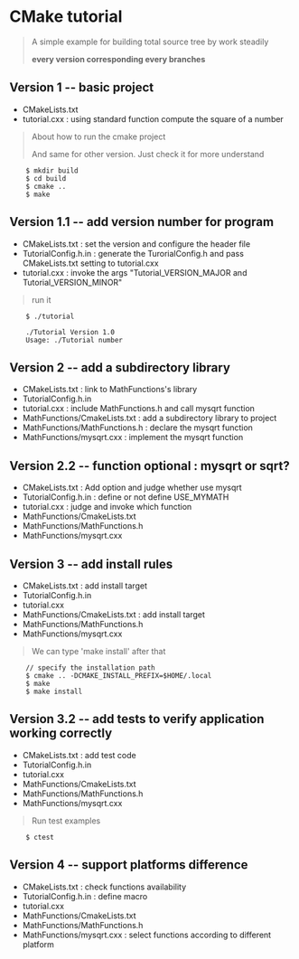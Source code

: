 # CMake tutorial 
> A simple example for building total source tree by work steadily
> 
> **every version corresponding every branches**

## Version 1 -- basic project

- CMakeLists.txt
- tutorial.cxx : using standard function compute the square of a number

> About how to run the cmake project
>
> And same for other version. Just check it for more understand
```
    $ mkdir build
    $ cd build
    $ cmake ..
    $ make
```

## Version 1.1 -- add version number for program

- CMakeLists.txt : set the version and configure the header file
- TutorialConfig.h.in : generate the TurorialConfig.h and pass CMakeLists.txt setting to tutorial.cxx
- tutorial.cxx : invoke the args "Tutorial_VERSION_MAJOR and Tutorial_VERSION_MINOR"

> run it 
```
    $ ./tutorial 

    ./Tutorial Version 1.0
    Usage: ./Tutorial number
```

## Version 2 -- add a subdirectory library

- CMakeLists.txt : link to MathFunctions's library
- TutorialConfig.h.in
- tutorial.cxx : include MathFunctions.h and call mysqrt function
- MathFunctions/CmakeLists.txt : add a subdirectory library to project
- MathFunctions/MathFunctions.h : declare the mysqrt function
- MathFunctions/mysqrt.cxx : implement the mysqrt function

## Version 2.2 -- function optional : mysqrt or sqrt?

- CMakeLists.txt : Add option and judge whether use mysqrt
- TutorialConfig.h.in : define or not define USE_MYMATH
- tutorial.cxx : judge and invoke which function
- MathFunctions/CmakeLists.txt
- MathFunctions/MathFunctions.h
- MathFunctions/mysqrt.cxx

## Version 3 -- add install rules

- CMakeLists.txt : add install target
- TutorialConfig.h.in
- tutorial.cxx 
- MathFunctions/CmakeLists.txt : add install target
- MathFunctions/MathFunctions.h
- MathFunctions/mysqrt.cxx

> We can type 'make install' after that
```
    // specify the installation path
    $ cmake .. -DCMAKE_INSTALL_PREFIX=$HOME/.local
    $ make
    $ make install
```

## Version 3.2 -- add tests to verify application working correctly

- CMakeLists.txt : add test code
- TutorialConfig.h.in
- tutorial.cxx 
- MathFunctions/CmakeLists.txt 
- MathFunctions/MathFunctions.h
- MathFunctions/mysqrt.cxx

> Run test examples
```
    $ ctest
```

## Version 4 -- support platforms difference


- CMakeLists.txt : check functions availability
- TutorialConfig.h.in : define macro
- tutorial.cxx 
- MathFunctions/CmakeLists.txt 
- MathFunctions/MathFunctions.h
- MathFunctions/mysqrt.cxx : select functions according to different platform



